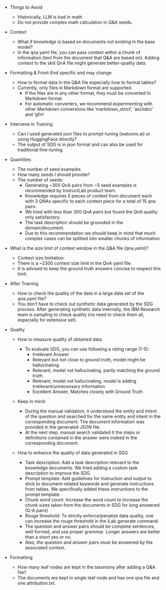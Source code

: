 
- Things to Avoid
    - Historically, LLM is bad in math
    - Do not provide complex math calculation in Q&A seeds.

- Context
    - What if knowledge is based on documents not existing in the base model?
    - In the qna.yaml file, you can pass context within a chunk of information (text from the document that Q&A are based on). Adding context to the skill QnA file might generate better-quality data.

- Formatting & Front-End specific and may change
    - How to format data in the Q&A file especially how to format tables?
    - Currently, only files in Markdown format are supported.
        - If the files are in any other format, they must be converted to Markdown format
        - For automatic converters, we recommend experimenting with other Markdown conversions like ‘markdown_strict’, ‘asciidoc’ and ‘gfm’

- Intervene in Training
    - Can I used generated json files to prompt-tuning (watsonx.ai) or using HuggingFace directly?
    - The output of SDG is in json format and can also be used for traditional fine-tuning.

- Quantities
    - The number of seed examples
    - How many seeds I should provide?
    - The number of seeds:
        - Generating ~300 QnA pairs from ~5 seed examples is recommended by InstructLab product team.
        - Knowledge requires 5 pieces of context from document each with 3 QNAs specific to each context piece for a total of 15 qna pairs.
        - We tried with less than 300 QnA pairs but found the QnA quality only satisfactory.
        - The task description should be grounded in the domain/document.
        - Due to this recommendation we should keep in mind that much complex cases can be splitted into smaller chunks of information

- What is the size limit of context window in the Q&A file (qna.yaml)?
    - Context size limitation:
    - There is a ~2300 context size limit in the QnA yaml file.
    - It is advised to keep the ground truth answers concise to respect this limit.

- After Training
    - How to check the quality of the data in a large data set of the qna.yaml file?
    - You don’t have to check out synthetic data generated by the SDG process. After generating synthetic data internally, the IBM Research team is sampling to check quality (no need to check them all, especially for extensive set).

- Quality
    - How to measure quality of obtained data
        - To evaluate SDG, you can use following a rating range (1-5):
            - Irrelevant Answer
            - Relevant but not close to ground truth, model might be hallucinating.
            - Relevant, model not hallucinating, partly matching the ground truth.
            - Relevant, model not hallucinating, model is adding irrelevant/unnecessary information
            - Excellent Answer, Matches closely with Ground Truth

    - Keep in mind:
        - During the manual validation, it understood the entity and intent of the question and searched for the same entity and intent in the corresponding document. The document information was provided in the generated JSON file.
        - At the next step, manual search validated it the steps or definitions contained in the answer were indeed in the corresponding document.

    - How to enhance the quality of data generated in SDG 
        - Task description: Add a task description relevant to the knowledge documents. We tried adding a custom task description to improve the SDG.
        - Prompt template: Add guidelines for instruction and output to stick to document-related keywords and generate instructions from tables. We specifically added these instructions to the prompt template.
        - Chunk word count: Increase the word count to increase the chunk sizes taken from the documents in SDG for long answered (Q-A pairs)
        - Rouge threshold: To strictly enforce/penalize data quality, one can increase the rouge threshold in the iLab generate command.
        - The question and answer pairs should be complete sentences, well formed, and use proper grammar.  Longer answers are better than a short yes or no.
        - Also, the question and answer pairs must be answered by the associated context.

- Formatting
    - How many leaf nodes are kept in the taxonomy after adding a  Q&A file?
    - The documents are kept in single leaf node and has one qna file and one attribution.txt.
